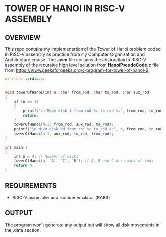 # TOWER OF HANOI IN RISC-V ASSEMBLY

## OVERVIEW
This repo contains my implementation of the Tower of Hanoi problem coded in RISC-V assembly as practice from my Computer Organization and Architecture course. The **.asm** file contains the abstraction to RISC-V assembly of the recursive high level solution from **HanoiPseudoCode.c** file from https://www.geeksforgeeks.org/c-program-for-tower-of-hanoi-2:

```c
#include <stdio.h>


void towerOfHanoi(int n, char from_rod, char to_rod, char aux_rod)
{
	if (n == 1)
	{
		printf("\n Move disk 1 from rod %c to rod %c", from_rod, to_rod);
		return;
	}
	towerOfHanoi(n-1, from_rod, aux_rod, to_rod);
	printf("\n Move disk %d from rod %c to rod %c", n, from_rod, to_rod);
	towerOfHanoi(n-1, aux_rod, to_rod, from_rod);
}

int main()
{
	int n = 4; // Number of disks
	towerOfHanoi(n, 'A', 'C', 'B'); // A, B and C are names of rods
	return 0;
}
```

## REQUIREMENTS

- RISC-V assembler and runtime emulator (RARS)

## OUTPUT

The program won't generate any output but will show all disk movements in the .data section.